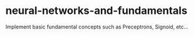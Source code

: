 # neural-networks-and-fundamentals
Implement basic fundamental concepts such as Preceptrons, Signoid, etc...
